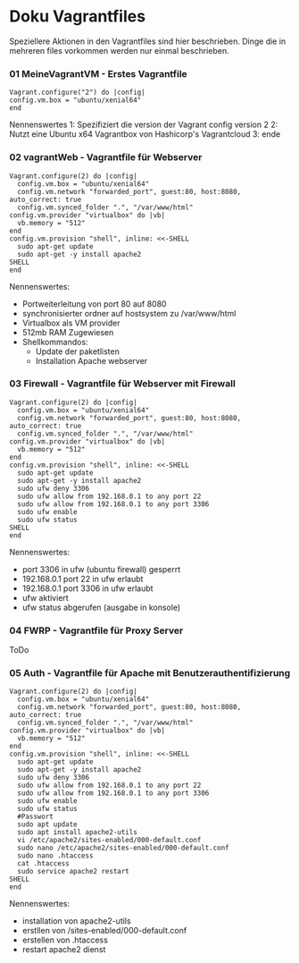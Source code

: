 # Doku Vagrantfiles
Speziellere Aktionen in den Vagrantfiles sind hier beschrieben. Dinge die in mehreren files vorkommen werden nur einmal beschrieben.
### 01 MeineVagrantVM - Erstes Vagrantfile

```
Vagrant.configure("2") do |config|
config.vm.box = "ubuntu/xenial64"
end
```
Nennenswertes
1: Spezifiziert die version der Vagrant config version 2
2: Nutzt eine Ubuntu x64 Vagrantbox von Hashicorp's Vagrantcloud
3: ende

### 02 vagrantWeb - Vagrantfile für Webserver
```
Vagrant.configure(2) do |config|
  config.vm.box = "ubuntu/xenial64"
  config.vm.network "forwarded_port", guest:80, host:8080, auto_correct: true
  config.vm.synced_folder ".", "/var/www/html"  
config.vm.provider "virtualbox" do |vb|
  vb.memory = "512"  
end
config.vm.provision "shell", inline: <<-SHELL
  sudo apt-get update
  sudo apt-get -y install apache2 
SHELL
end
```
Nennenswertes:
* Portweiterleitung von port 80 auf 8080 
* synchronisierter ordner auf hostsystem zu /var/www/html
* Virtualbox als VM provider
* 512mb RAM Zugewiesen
* Shellkommandos:
    * Update der paketlisten
    * Installation Apache webserver
### 03 Firewall - Vagrantfile für Webserver mit Firewall
```
Vagrant.configure(2) do |config|
  config.vm.box = "ubuntu/xenial64"
  config.vm.network "forwarded_port", guest:80, host:8080, auto_correct: true
  config.vm.synced_folder ".", "/var/www/html"  
config.vm.provider "virtualbox" do |vb|
  vb.memory = "512"  
end
config.vm.provision "shell", inline: <<-SHELL
  sudo apt-get update
  sudo apt-get -y install apache2 
  sudo ufw deny 3306
  sudo ufw allow from 192.168.0.1 to any port 22
  sudo ufw allow from 192.168.0.1 to any port 3306
  sudo ufw enable
  sudo ufw status
SHELL
end
```
Nennenswertes:
* port 3306 in ufw (ubuntu firewall) gesperrt
* 192.168.0.1 port 22 in ufw erlaubt
* 192.168.0.1 port 3306 in ufw erlaubt
* ufw aktiviert
* ufw status abgerufen (ausgabe in konsole)

### 04 FWRP - Vagrantfile für Proxy Server
ToDo

### 05 Auth - Vagrantfile für Apache mit Benutzerauthentifizierung
```
Vagrant.configure(2) do |config|
  config.vm.box = "ubuntu/xenial64"
  config.vm.network "forwarded_port", guest:80, host:8080, auto_correct: true
  config.vm.synced_folder ".", "/var/www/html"  
config.vm.provider "virtualbox" do |vb|
  vb.memory = "512"  
end
config.vm.provision "shell", inline: <<-SHELL
  sudo apt-get update
  sudo apt-get -y install apache2 
  sudo ufw deny 3306
  sudo ufw allow from 192.168.0.1 to any port 22
  sudo ufw allow from 192.168.0.1 to any port 3306
  sudo ufw enable
  sudo ufw status
  #Passwort
  sudo apt update
  sudo apt install apache2-utils
  vi /etc/apache2/sites-enabled/000-default.conf
  sudo nano /etc/apache2/sites-enabled/000-default.conf
  sudo nano .htaccess
  cat .htaccess
  sudo service apache2 restart
SHELL
end
```
Nennenswertes:
* installation von apache2-utils
* erstllen von /sites-enabled/000-default.conf
* erstellen von .htaccess
* restart apache2 dienst

